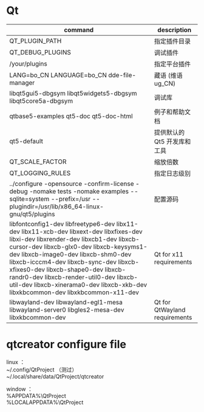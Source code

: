 # Qt

|command|description|
|--|--|
QT_PLUGIN_PATH | 指定插件目录
QT_DEBUG_PLUGINS | 调试插件
 /your/plugins | 指定平台插件
LANG=bo_CN LANGUAGE=bo_CN dde-file-manager |  藏语 (维语 ug_CN)
libqt5gui5-dbgsym libqt5widgets5-dbgsym libqt5core5a-dbgsym | 调试库
qtbase5-examples qt5-doc qt5-doc-html | 例子和帮助文档
qt5-default |  提供默认的 Qt5 开发库和工具
QT_SCALE_FACTOR | 缩放倍数
QT_LOGGING_RULES | 指定日志级别
../configure -opensource -confirm-license -debug -nomake tests -nomake examples --sqlite=system --prefix=/usr --plugindir=/usr/lib/x86_64-linux-gnu/qt5/plugins |  配置源码
libfontconfig1-dev libfreetype6-dev libx11-dev libx11-xcb-dev libxext-dev libxfixes-dev libxi-dev libxrender-dev libxcb1-dev libxcb-cursor-dev libxcb-glx0-dev libxcb-keysyms1-dev libxcb-image0-dev libxcb-shm0-dev libxcb-icccm4-dev libxcb-sync-dev libxcb-xfixes0-dev libxcb-shape0-dev libxcb-randr0-dev libxcb-render-util0-dev libxcb-util-dev libxcb-xinerama0-dev libxcb-xkb-dev libxkbcommon-dev libxkbcommon-x11-dev |  Qt for x11 requirements
libwayland-dev libwayland-egl1-mesa libwayland-server0 libgles2-mesa-dev libxkbcommon-dev |  Qt for QtWayland requirements

# qtcreator configure file

linux ：  
~/.config/QtProject  （测过）  
~/.local/share/data/QtProject/qtcreator  

window ：  
%APPDATA%\QtProject  
%LOCALAPPDATA%\QtProject  





